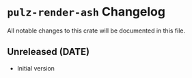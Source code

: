 # `pulz-render-ash` Changelog
All notable changes to this crate will be documented in this file.

## Unreleased (DATE)

 * Initial version
